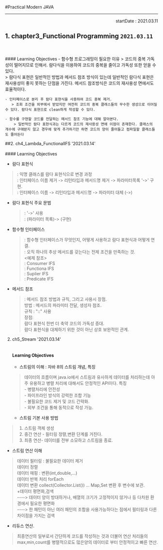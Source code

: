 #Practical Modern JAVA
--- ---
<p style="text-align: right">startDate : 2021.03.11</p>

## 1. chapter3_Functional Programming  `2021.03.11`
   <br>
   <br>
   #### Learning Objectives
    - 함수형 프로그래밍이 필요한 이유
       > 코드의 중복 가독성이 떨어지므로 인해서. 람다식을 이용하여 코드의 중복을 줄이고 가독성 또한 얻을 수 있다.<br>
       > 람다식 표현은 일반적인 방법과 메서드 참조 방식이 있는데 일반적인 람다식 표현은 재사용성이 좋지 못하는 단점을 가진다. 메서드 참조방식은 코드의 재사용성 면에서도 효율적이다.
       
    - 인터페이스로 분리 후 람다 표현식을 사용하여 코드 중복 제거. 
       > 조회 조건을 외부에서 받았지만 여전히 코드의 중복 클래스들의 무수한 생성으로 이어질 수 있다. 람다식 표현으로 clean하게 작성할 수 있다.

    - 함수를 구현할 코드를 전달하는 메서드 참조 기능에 대해 알아본다. 
        > 일반적인 람다 표현식과는 다르게 코드의 재사용성 면에 이점이 존재한다. 클래스의 개수에 구애받지 않고 경우에 맞게 추가하기만 하면 코드의 양이 줄어들고 컴파일할 클래스들도 줄어든다
##2. ch4_Lambda_FunctionalIFS '2021.03.14'
   <br>
   <br>
      #### Learning Objectives
- 람다 표현식 
> : 익명 클래스를 람다 표현식으로 변경 과정<br>
> : 인터페이스 이름 제거 -> 리턴타입과 메서드명 제거 -> 파라미터목록 '->' 구현. 
> <br>: 인터페이스 이름 -> 리턴타입과 메서드명 -> 파라미터 대체 (->)
      
- 람다 표현식 주요 문법
   >: '->' 사용<br>
  > : (파라미터 목록)-> (구현)
      
- 함수형 인터페이스 
  > : 함수형 인터페이스가 무엇인지, 어떻게 사용하고 람다 표현식과 어떻게 연결.<br>
   : 오직 하나의 추상 메서드를 갖는다는 전제 조건을 만족하는 것.<br>
   <예제 참조><br>
   : Consumer IFS <br>
   : Functiona IFS<br>
   : Suplier IFS<br>
   : Predicate IFS
      
- 메서드 참조 
  >: 메서드 참조 방법과 규칙, 그리고 사용시 장점.<br>
            방법 : 메서드의 파라미터 전달, 생성자 참조.<br>
            규칙 : "::" 사용<br>
            장점:<br>
               람다 표현식 한번 더 축약 코드의 가독성 증대.<br>
               람다 표현식을 대체하기 위한 것이 아닌 상호 보완적인 관계.


2. ch5_Stream '2021.03.14'
   <br>
   <br>
   #### Learning Objectives
   - 스트림의 이해 : 자바 8의 스트림 개념, 특징
    > 데이터의 흐름이며 java.io에서 스트림과 유사하게 데이터를 처리하는데 아주 유용하고 병렬 처리에 대해서도 안정적인 API이다.
   특징<br>- 병렬처리에 안전성<br>- 파이프라인 방식의 강력한 조합 기능<br>- 불필요한 코드 제거 및 코드 간략화.<br>- 외부 조건을 통해 동적으로 작성 가능.
       

   - 스트림 기본 사용 방법
>   1. 스트림 객체 생성<br>
>    2. 중간 연산 - 필터링 정렬,변환 단계를 거친다.<br>
>    3. 최종 연산- 데이터를 전부 소모하고 스트림을 종료.<br>
        
   - 스트림 연산 이해
>  데이터 필터링 : 불필요한 데이터 제거<br>
    데이터 정렬<br>
>    데이터 매핑 : 변환(int,double,...)<br>
>    데이터 반복 처리 forEach<br>
>    데이터 변환 collect(Collector.List()) ... Map,Set 변환 후 변수에 보관.<br>
>    +데이터 평면화,검색<br>
>      ---->   데이터 양이 방대하거나, 배열의 크기가 고정적이지 않거나 등 다차원 환경에서 필요한 평면화<br>
>      ---->   한 패턴이 아닌 여러 패턴의 조합을 사용가능하다는 점에서 필터링과 다른 차이점을 가지는 검색<br>
> 
   - 리듀스 연산.
> 최종연산의 일부로서 간단하게 코드를 작성하는 것과 더불어 연산 처리들의 max,min,count를 병렬적으로도 많은양의 데이터로 부터 안정적이고 빠른 연산.

